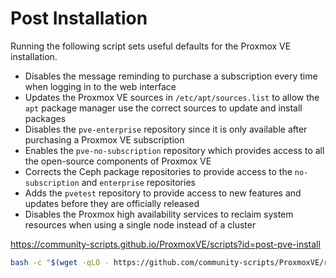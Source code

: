 # Post Installation

Running the following script sets useful defaults for the Proxmox VE installation.

- Disables the message reminding to purchase a subscription every time when logging in to the web interface
- Updates the Proxmox VE sources in `/etc/apt/sources.list` to allow the `apt` package manager use the correct sources to update and install packages
- Disables the `pve-enterprise` repository since it is only available after purchasing a Proxmox VE subscription
- Enables the `pve-no-subscription` repository which provides access to all the open-source components of Proxmox VE
- Corrects the Ceph package repositories to provide access to the `no-subscription` and `enterprise` repositories
- Adds the `pvetest` repository to provide access to new features and updates before they are officially released
- Disables the Proxmox high availability services to reclaim system resources when using a single node instead of a cluster

https://community-scripts.github.io/ProxmoxVE/scripts?id=post-pve-install

```bash
bash -c "$(wget -qLO - https://github.com/community-scripts/ProxmoxVE/raw/main/misc/post-pve-install.sh)"
```
